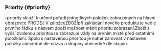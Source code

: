 ### Priority {#priority}

-priority slouží k určení pořadí jednotlivých položek zobrazených na hlavní obrazovce PRODEJ.V záložceZBOŽÍpři zakládání nového produktu je vedle prvního řádku s názvem zboží možnost měnit prioritu zobrazení.Zboží s vyšší zvolenou prioritouse zobrazuje vždy na prvním místě před ostatními položkami. Spolu s nastavenou prioritou je nutné zarovnat v nastavení položky abecedně dle názvu a skupiny abecedně dle skupin.

